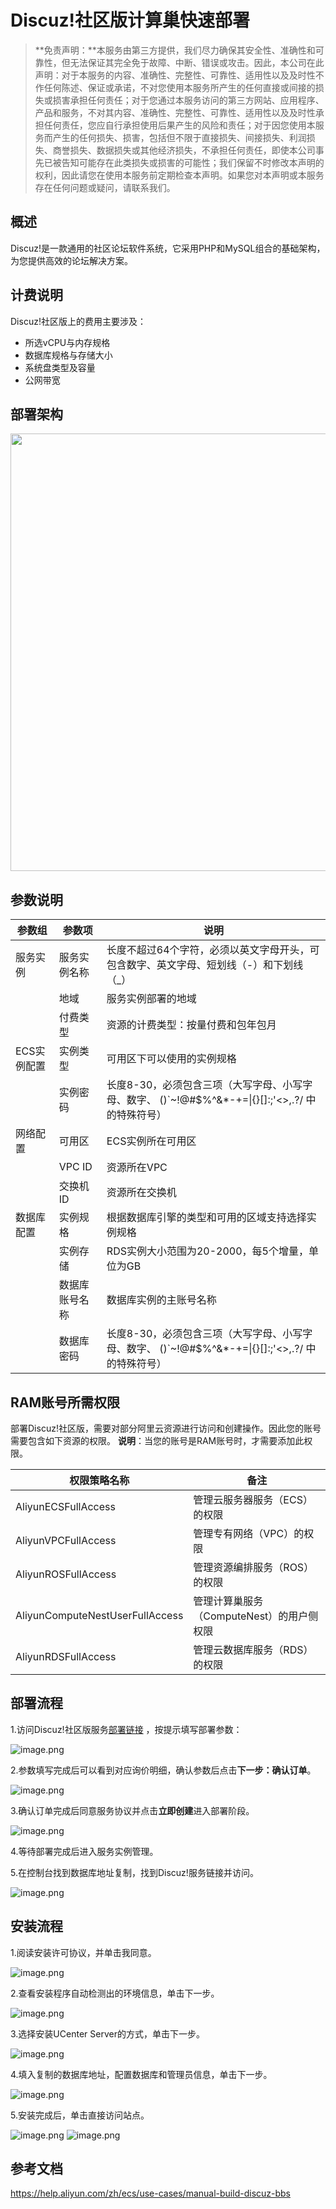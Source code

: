 # Discuz!社区版计算巢快速部署

>**免责声明：**本服务由第三方提供，我们尽力确保其安全性、准确性和可靠性，但无法保证其完全免于故障、中断、错误或攻击。因此，本公司在此声明：对于本服务的内容、准确性、完整性、可靠性、适用性以及及时性不作任何陈述、保证或承诺，不对您使用本服务所产生的任何直接或间接的损失或损害承担任何责任；对于您通过本服务访问的第三方网站、应用程序、产品和服务，不对其内容、准确性、完整性、可靠性、适用性以及及时性承担任何责任，您应自行承担使用后果产生的风险和责任；对于因您使用本服务而产生的任何损失、损害，包括但不限于直接损失、间接损失、利润损失、商誉损失、数据损失或其他经济损失，不承担任何责任，即使本公司事先已被告知可能存在此类损失或损害的可能性；我们保留不时修改本声明的权利，因此请您在使用本服务前定期检查本声明。如果您对本声明或本服务存在任何问题或疑问，请联系我们。

## 概述

Discuz!是一款通用的社区论坛软件系统，它采用PHP和MySQL组合的基础架构，为您提供高效的论坛解决方案。

## 计费说明

Discuz!社区版上的费用主要涉及：

- 所选vCPU与内存规格
- 数据库规格与存储大小
- 系统盘类型及容量
- 公网带宽

## 部署架构

<img src="1.png" width="1500" height="700" align="bottom"/>

## 参数说明

| 参数组     | 参数项     | 说明                                                                     |
|---------|---------|------------------------------------------------------------------------|
| 服务实例    | 服务实例名称  | 长度不超过64个字符，必须以英文字母开头，可包含数字、英文字母、短划线（-）和下划线（_）                          |
|         | 地域      | 服务实例部署的地域                                                              |
|         | 付费类型    | 资源的计费类型：按量付费和包年包月                                                      |
| ECS实例配置 | 实例类型    | 可用区下可以使用的实例规格                                                          |
|         | 实例密码    | 长度8-30，必须包含三项（大写字母、小写字母、数字、 ()`~!@#$%^&*-+=&#124;{}[]:;'<>,.?/ 中的特殊符号） |
| 网络配置    | 可用区     | ECS实例所在可用区                                                             |
|         | VPC ID  | 资源所在VPC                                                                |
|         | 交换机ID   | 资源所在交换机                                                                |
| 数据库配置   | 实例规格    | 根据数据库引擎的类型和可用的区域支持选择实例规格                                               |
|         | 实例存储    | RDS实例大小范围为20-2000，每5个增量，单位为GB                                          |
|         | 数据库账号名称 | 数据库实例的主账号名称                                                            |
|         | 数据库密码   | 长度8-30，必须包含三项（大写字母、小写字母、数字、 ()`~!@#$%^&*-+=&#124;{}[]:;'<>,.?/ 中的特殊符号） |


## RAM账号所需权限

部署Discuz!社区版，需要对部分阿里云资源进行访问和创建操作。因此您的账号需要包含如下资源的权限。
  **说明**：当您的账号是RAM账号时，才需要添加此权限。

| 权限策略名称                          | 备注                          |
|---------------------------------|-----------------------------|
| AliyunECSFullAccess             | 管理云服务器服务（ECS）的权限            |
| AliyunVPCFullAccess             | 管理专有网络（VPC）的权限              |
| AliyunROSFullAccess             | 管理资源编排服务（ROS）的权限            |
| AliyunComputeNestUserFullAccess | 管理计算巢服务（ComputeNest）的用户侧权限  |
| AliyunRDSFullAccess             | 管理云数据库服务（RDS）的权限            |

## 部署流程

1.访问Discuz!社区版服务[部署链接](https://computenest.console.aliyun.com/service/instance/create/cn-hangzhou?type=user&ServiceId=service-14fac3b46e2e4e52ba2c&ServiceVersion=1)
，按提示填写部署参数：

![image.png](2.png)

2.参数填写完成后可以看到对应询价明细，确认参数后点击**下一步：确认订单**。

![image.png](3.png)

3.确认订单完成后同意服务协议并点击**立即创建**进入部署阶段。

![image.png](4.png)

4.等待部署完成后进入服务实例管理。

5.在控制台找到数据库地址复制，找到Discuz!服务链接并访问。

![image.png](5.png)

## 安装流程

1.阅读安装许可协议，并单击我同意。

![image.png](6.png)

2.查看安装程序自动检测出的环境信息，单击下一步。

![image.png](7.png)

3.选择安装UCenter Server的方式，单击下一步。

![image.png](8.png)

4.填入复制的数据库地址，配置数据库和管理员信息，单击下一步。

![image.png](9.png)

5.安装完成后，单击直接访问站点。

![image.png](10.png)
![image.png](11.png)


## 参考文档

https://help.aliyun.com/zh/ecs/use-cases/manual-build-discuz-bbs